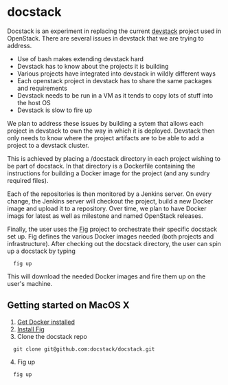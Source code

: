 docstack
========

Docstack is an experiment in replacing the current [devstack](http://devstack.org/) project used in OpenStack. There are several issues in devstack that we are trying to address.

* Use of bash makes extending devstack hard
* Devstack has to know about the projects it is building
* Various projects have integrated into devstack in wildly different ways
* Each openstack project in devstack has to share the same packages and requirements
* Devstack needs to be run in a VM as it tends to copy lots of stuff into the host OS
* Devstack is slow to fire up

We plan to address these issues by building a sytem that allows each project in devstack to own the way in which it is deployed. Devstack then only needs to know where the project artifacts are to be able to add a project to a devstack cluster. 

This is achieved by placing a /docstack directory in each project wishing to be part of docstack. In that directory is a Dockerfile containing the instructions for building a Docker image for the project (and any sundry required files). 

Each of the repositories is then monitored by a Jenkins server. On every change, the Jenkins server will checkout the project, build a new Docker image and upload it to a repository. Over time, we plan to have Docker imags for latest as well as milestone and named OpenStack releases.

Finally, the user uses the [Fig](http://orchardup.github.io/fig/) project to orchestrate their specific docstack set up. Fig defines the various Docker images needed (both projects and infrastructure). After checking out the docstack directory, the user can spin up a docstack by typing 

```
  fig up
```

This will download the needed Docker images and fire them up on the user's machine.

Getting started on MacOS X
--------------------------

1. [Get Docker installed](http://docs.docker.io/en/latest/installation/mac/)
2. [Install Fig](http://orchardup.github.io/fig/install.html)
3. Clone the docstack repo

```
  git clone git@github.com:docstack/docstack.git
```

4. Fig up

```
  fig up
```